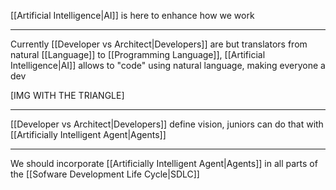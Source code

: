 [[Artificial Intelligence|AI]] is here to enhance how we work

---

Currently [[Developer vs Architect|Developers]] are but translators from natural [[Language]] to [[Programming Language]], [[Artificial Intelligence|AI]] allows to "code" using natural language, making everyone a dev

[IMG WITH THE TRIANGLE]

---

[[Developer vs Architect|Developers]] define vision, juniors can do that with [[Artificially Intelligent Agent|Agents]]

---

We should incorporate [[Artificially Intelligent Agent|Agents]] in all parts of the [[Sofware Development Life Cycle|SDLC]]
